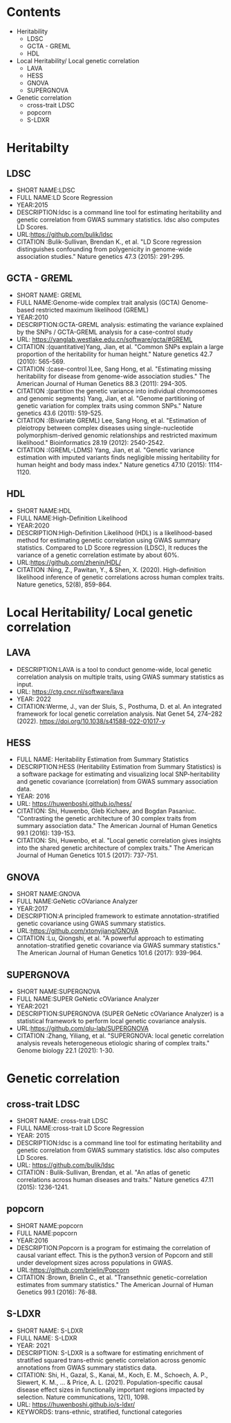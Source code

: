 # Contents
- Heritability
    - LDSC
    - GCTA - GREML
    - HDL
- Local Heritability/ Local genetic correlation
    - LAVA
    - HESS
    - GNOVA
    - SUPERGNOVA
- Genetic correlation
    - cross-trait LDSC
    - popcorn
    - S-LDXR

# Heritabilty
## LDSC
- SHORT NAME:LDSC
- FULL NAME:LD Score Regression
- YEAR:2015
- DESCRIPTION:ldsc is a command line tool for estimating heritability and genetic correlation from GWAS summary statistics. ldsc also computes LD Scores.
- URL:https://github.com/bulik/ldsc
- CITATION :Bulik-Sullivan, Brendan K., et al. "LD Score regression distinguishes confounding from polygenicity in genome-wide association studies." Nature genetics 47.3 (2015): 291-295.

## GCTA - GREML
- SHORT NAME: GREML
- FULL NAME:Genome-wide complex trait analysis (GCTA) Genome-based restricted maximum likelihood (GREML) 
- YEAR:2010
- DESCRIPTION:GCTA-GREML analysis: estimating the variance explained by the SNPs / GCTA-GREML analysis for a case-control study
- URL: https://yanglab.westlake.edu.cn/software/gcta/#GREML
- CITATION :(quantitative)Yang, Jian, et al. "Common SNPs explain a large proportion of the heritability for human height." Nature genetics 42.7 (2010): 565-569.
- CITATION :(case-control )Lee, Sang Hong, et al. "Estimating missing heritability for disease from genome-wide association studies." The American Journal of Human Genetics 88.3 (2011): 294-305.
- CITATION :(partition the genetic variance into individual chromosomes and genomic segments) Yang, Jian, et al. "Genome partitioning of genetic variation for complex traits using common SNPs." Nature genetics 43.6 (2011): 519-525.
- CITATION :(Bivariate GREML) Lee, Sang Hong, et al. "Estimation of pleiotropy between complex diseases using single-nucleotide polymorphism-derived genomic relationships and restricted maximum likelihood." Bioinformatics 28.19 (2012): 2540-2542.
- CITATION :(GREML-LDMS) Yang, Jian, et al. "Genetic variance estimation with imputed variants finds negligible missing heritability for human height and body mass index." Nature genetics 47.10 (2015): 1114-1120.

## HDL
- SHORT NAME:HDL
- FULL NAME:High-Definition Likelihood
- YEAR:2020
- DESCRIPTION:High-Definition Likelihood (HDL) is a likelihood-based method for estimating genetic correlation using GWAS summary statistics. Compared to LD Score regression (LDSC), It reduces the variance of a genetic correlation estimate by about 60%.
- URL:https://github.com/zhenin/HDL/
- CITATION :Ning, Z., Pawitan, Y., & Shen, X. (2020). High-definition likelihood inference of genetic correlations across human complex traits. Nature genetics, 52(8), 859-864.

# Local Heritability/ Local genetic correlation
## LAVA
- DESCRIPTION:LAVA is a tool to conduct genome-wide, local genetic correlation analysis on multiple traits, using GWAS summary statistics as input.
- URL: https://ctg.cncr.nl/software/lava
- YEAR: 2022
- CITATION:Werme, J., van der Sluis, S., Posthuma, D. et al. An integrated framework for local genetic correlation analysis. Nat Genet 54, 274–282 (2022). https://doi.org/10.1038/s41588-022-01017-y

## HESS
- FULL NAME: Heritability Estimation from Summary Statistics
- DESCRIPTION:HESS (Heritability Estimation from Summary Statistics) is a software package for estimating and visualizing local SNP-heritability and genetic covariance (correlation) from GWAS summary association data.
- YEAR: 2016
- URL: https://huwenboshi.github.io/hess/
- CITATION:  Shi, Huwenbo, Gleb Kichaev, and Bogdan Pasaniuc. "Contrasting the genetic architecture of 30 complex traits from summary association data." The American Journal of Human Genetics 99.1 (2016): 139-153.
- CITATION: Shi, Huwenbo, et al. "Local genetic correlation gives insights into the shared genetic architecture of complex traits." The American Journal of Human Genetics 101.5 (2017): 737-751.

## GNOVA
- SHORT NAME:GNOVA
- FULL NAME:GeNetic cOVariance Analyzer
- YEAR:2017
- DESCRIPTION:A principled framework to estimate annotation-stratified genetic covariance using GWAS summary statistics.
- URL:https://github.com/xtonyjiang/GNOVA
- CITATION :Lu, Qiongshi, et al. "A powerful approach to estimating annotation-stratified genetic covariance via GWAS summary statistics." The American Journal of Human Genetics 101.6 (2017): 939-964.

## SUPERGNOVA
- SHORT NAME:SUPERGNOVA
- FULL NAME:SUPER GeNetic cOVariance Analyzer
- YEAR:2021
- DESCRIPTION:SUPERGNOVA (SUPER GeNetic cOVariance Analyzer) is a statistical framework to perform local genetic covariance analysis. 
- URL:https://github.com/qlu-lab/SUPERGNOVA
- CITATION :Zhang, Yiliang, et al. "SUPERGNOVA: local genetic correlation analysis reveals heterogeneous etiologic sharing of complex traits." Genome biology 22.1 (2021): 1-30.

# Genetic correlation
## cross-trait LDSC
- SHORT NAME: cross-trait LDSC
- FULL NAME:cross-trait LD Score Regression
- YEAR: 2015
- DESCRIPTION:ldsc is a command line tool for estimating heritability and genetic correlation from GWAS summary statistics. ldsc also computes LD Scores.
- URL: https://github.com/bulik/ldsc
- CITATION : Bulik-Sullivan, Brendan, et al. "An atlas of genetic correlations across human diseases and traits." Nature genetics 47.11 (2015): 1236-1241.

## popcorn
- SHORT NAME:popcorn
- FULL NAME:popcorn
- YEAR:2016
- DESCRIPTION:Popcorn is a program for estimaing the correlation of causal variant effect. This is the python3 version of Popcorn and still under development sizes across populations in GWAS.
- URL:https://github.com/brielin/Popcorn
- CITATION :Brown, Brielin C., et al. "Transethnic genetic-correlation estimates from summary statistics." The American Journal of Human Genetics 99.1 (2016): 76-88.

## S-LDXR
- SHORT NAME: S-LDXR
- FULL NAME: S-LDXR
- YEAR: 2021
- DESCRIPTION: S-LDXR is a software for estimating enrichment of stratified squared trans-ethnic genetic correlation across genomic annotations from GWAS summary statistics data.
- CITATION: Shi, H., Gazal, S., Kanai, M., Koch, E. M., Schoech, A. P., Siewert, K. M., ... & Price, A. L. (2021). Population-specific causal disease effect sizes in functionally important regions impacted by selection. Nature communications, 12(1), 1098.
- URL: https://huwenboshi.github.io/s-ldxr/
- KEYWORDS: trans-ethnic, stratified, functional categories


